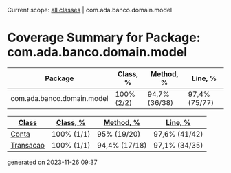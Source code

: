 Current scope: [all classes](../index.md) | com.ada.banco.domain.model

Coverage Summary for Package: com.ada.banco.domain.model
========================================================

| Package | Class, % | Method, % | Line, % |
| --- | --- | --- | --- |
| com.ada.banco.domain.model | 100% (2/2) | 94,7% (36/38) | 97,4% (75/77) |

  
  

| [Class](index_SORT_BY_NAME_DESC.md) | [Class, %](index_SORT_BY_CLASS.md) | [Method, %](index_SORT_BY_METHOD.md) | [Line, %](index_SORT_BY_LINE.md) |
| --- | --- | --- | --- |
| [Conta](sources/source-1.md) | 100% (1/1) | 95% (19/20) | 97,6% (41/42) |
| [Transacao](sources/source-2.md) | 100% (1/1) | 94,4% (17/18) | 97,1% (34/35) |


generated on 2023-11-26 09:37